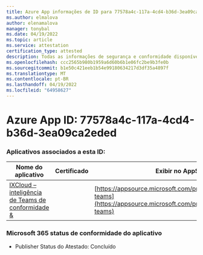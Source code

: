 ```yaml
---
title: Azure App informações de ID para 77578a4c-117a-4cd4-b36d-3ea09ca2eded
ms.author: elmalova
author: elenamalova
manager: tonybal
ms.date: 04/19/2022
ms.topic: article
ms.service: attestation
certification_type: attested
description: Todas as informações de segurança e conformidade disponíveis para 77578a4c-117a-4cd4-b36d-3ea09ca2eded.
ms.openlocfilehash: ccc2565b980b1959a6d60b6b1e06fc2be9b3fe0b
ms.sourcegitcommit: b1e50c421eeb1b54e99180634217d3df35a4897f
ms.translationtype: MT
ms.contentlocale: pt-BR
ms.lasthandoff: 04/19/2022
ms.locfileid: "64958627"
---
```

# <a name="azure-app-id-77578a4c-117a-4cd4-b36d-3ea09ca2eded"></a>Azure App ID: 77578a4c-117a-4cd4-b36d-3ea09ca2eded


### <a name="apps-associated-with-this-id"></a>Aplicativos associados a esta ID:
| **Nome do aplicativo** | **Certificado** | **Exibir no AppSource** |
|--------------|---------------|-----------------------|
| [IXCloud – inteligência de Teams de conformidade &amp;](../forward/numonix.nmx-teams.md) |  | [https://appsource.microsoft.com/product/office/numonix.nmx-teams](https://appsource.microsoft.com/product/office/numonix.nmx-teams) |

### <a name="microsoft-365-app-compliance-status"></a>Microsoft 365 status de conformidade do aplicativo
- Publisher Status do Atestado: Concluído

